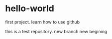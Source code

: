 # hello-world
first project. learn how to use github

this is a test repository.
new branch new begining
